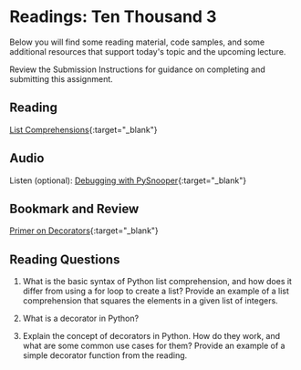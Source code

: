 # Readings: Ten Thousand 3

Below you will find some reading material, code samples, and some additional resources that support today's topic and the upcoming lecture.

Review the Submission Instructions for guidance on completing and submitting this assignment.

## Reading

[List Comprehensions](https://www.pythonforbeginners.com/basics/list-comprehensions-in-python){:target="_blank"}

<!-- Mix it up! Create the questions with pointed answers, fill in the blank, or opinion/open ended -->

## Audio

Listen (optional): [Debugging with PySnooper](https://www.pythonpodcast.com/pysnooper-python-debugging-episode-241/){:target="_blank"}

## Bookmark and Review

[Primer on Decorators](https://realpython.com/primer-on-python-decorators/){:target="_blank"}

## Reading Questions
<!-- Written with help from ChatGPT -->

1. What is the basic syntax of Python list comprehension, and how does it differ from using a for loop to create a list? Provide an example of a list comprehension that squares the elements in a given list of integers.

1. What is a decorator in Python?

1. Explain the concept of decorators in Python. How do they work, and what are some common use cases for them? Provide an example of a simple decorator function from the reading.
